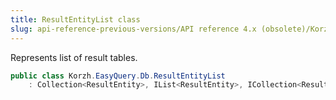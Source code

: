 ```yaml
---
title: ResultEntityList class
slug: api-reference-previous-versions/API reference 4.x (obsolete)/Korzh.EasyQuery.Db namespace/resultentitylist-class
---
```



Represents list of result tables.
```csharp
public class Korzh.EasyQuery.Db.ResultEntityList
    : Collection<ResultEntity>, IList<ResultEntity>, ICollection<ResultEntity>, IEnumerable<ResultEntity>, IEnumerable, IList, ICollection, IReadOnlyList<ResultEntity>, IReadOnlyCollection<ResultEntity>

```